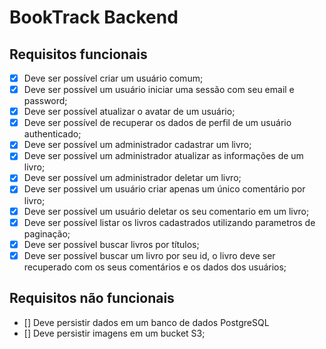 # BookTrack Backend

## Requisitos funcionais

- [x] Deve ser possível criar um usuário comum;
- [x] Deve ser possível um usuário iniciar uma sessão com seu email e password;
- [x] Deve ser possível atualizar o avatar de um usuário;
- [x] Deve ser possível de recuperar os dados de perfil de um usuário authenticado;
- [x] Deve ser possível um administrador cadastrar um livro;
- [x] Deve ser possível um administrador atualizar as informações de um livro;
- [x] Deve ser possível um administrador deletar um livro;
- [x] Deve ser possivel um usuário criar apenas um único comentário por livro;
- [x] Deve ser possível um usuário deletar os seu comentario em um livro;
- [x] Deve ser possível listar os livros cadastrados utilizando parametros de paginação;
- [x] Deve ser possível buscar livros por títulos;
- [x] Deve ser possível buscar um livro por seu id, o livro deve ser recuperado com os seus comentários e os dados dos usuários;

## Requisitos não funcionais

- [] Deve persistir dados em um banco de dados PostgreSQL
- [] Deve persistir imagens em um bucket S3;
